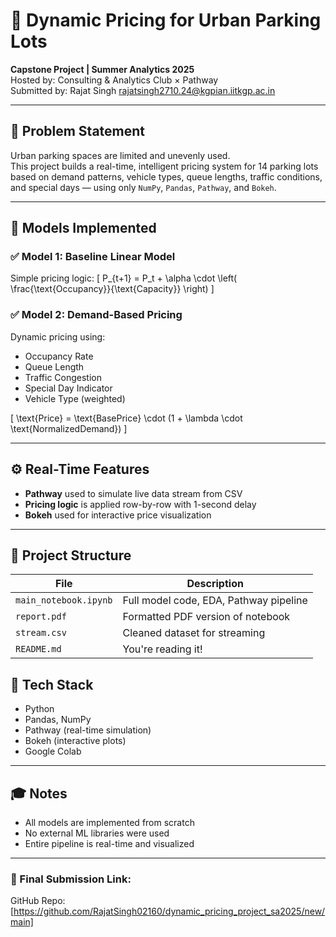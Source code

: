 # 🚗 Dynamic Pricing for Urban Parking Lots

**Capstone Project | Summer Analytics 2025**  
Hosted by: Consulting & Analytics Club × Pathway  
Submitted by: Rajat Singh
rajatsingh2710.24@kgpian.iitkgp.ac.in

---

## 📌 Problem Statement

Urban parking spaces are limited and unevenly used.  
This project builds a real-time, intelligent pricing system for 14 parking lots based on demand patterns, vehicle types, queue lengths, traffic conditions, and special days — using only `NumPy`, `Pandas`, `Pathway`, and `Bokeh`.

---

## 🧠 Models Implemented

### ✅ Model 1: Baseline Linear Model
Simple pricing logic:
\[
P_{t+1} = P_t + \alpha \cdot \left( \frac{\text{Occupancy}}{\text{Capacity}} \right)
\]

### ✅ Model 2: Demand-Based Pricing
Dynamic pricing using:
- Occupancy Rate
- Queue Length
- Traffic Congestion
- Special Day Indicator
- Vehicle Type (weighted)

\[
\text{Price} = \text{BasePrice} \cdot (1 + \lambda \cdot \text{NormalizedDemand})
\]

---

## ⚙️ Real-Time Features

- **Pathway** used to simulate live data stream from CSV
- **Pricing logic** is applied row-by-row with 1-second delay
- **Bokeh** used for interactive price visualization

---

## 📁 Project Structure

| File | Description |
|------|-------------|
| `main_notebook.ipynb` | Full model code, EDA, Pathway pipeline |
| `report.pdf` | Formatted PDF version of notebook |
| `stream.csv` | Cleaned dataset for streaming |
| `README.md` | You're reading it! |



## 🧰 Tech Stack

- Python
- Pandas, NumPy
- Pathway (real-time simulation)
- Bokeh (interactive plots)
- Google Colab

---

## 🎓 Notes

- All models are implemented from scratch
- No external ML libraries were used
- Entire pipeline is real-time and visualized

---

### 🔗 Final Submission Link:
GitHub Repo: [https://github.com/RajatSingh02160/dynamic_pricing_project_sa2025/new/main]
